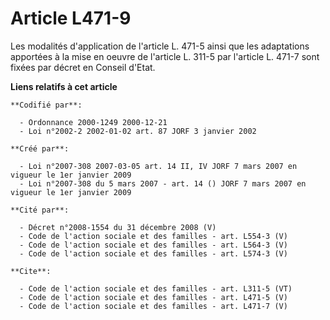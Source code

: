 # Article L471-9

Les modalités d'application de l'article L. 471-5 ainsi que les adaptations apportées à la mise en oeuvre de l'article L.
311-5 par l'article L. 471-7 sont fixées par décret en Conseil d'Etat.

**Liens relatifs à cet article**

	**Codifié par**:

	  - Ordonnance 2000-1249 2000-12-21
	  - Loi n°2002-2 2002-01-02 art. 87 JORF 3 janvier 2002

	**Créé par**:

	  - Loi n°2007-308 2007-03-05 art. 14 II, IV JORF 7 mars 2007 en vigueur le 1er janvier 2009
	  - Loi n°2007-308 du 5 mars 2007 - art. 14 () JORF 7 mars 2007 en vigueur le 1er janvier 2009

	**Cité par**:

	  - Décret n°2008-1554 du 31 décembre 2008 (V)
	  - Code de l'action sociale et des familles - art. L554-3 (V)
	  - Code de l'action sociale et des familles - art. L564-3 (V)
	  - Code de l'action sociale et des familles - art. L574-3 (V)

	**Cite**:

	  - Code de l'action sociale et des familles - art. L311-5 (VT)
	  - Code de l'action sociale et des familles - art. L471-5 (V)
	  - Code de l'action sociale et des familles - art. L471-7 (V)
